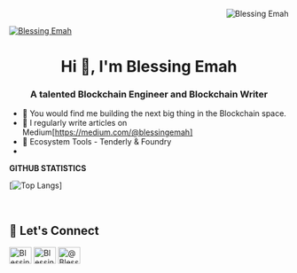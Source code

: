 <p align="right"><img src="https://komarev.com/ghpvc/?username=BlessingEmah&label=Profile%20views&color=0e75b6&style=flat"
                     alt="Blessing Emah"/></p>
   <p align="left"> <a href="https://twitter.com/theblessingemah" target="blank"><img src="https://img.shields.io/twitter/follow/theblessingemah?logo=twitter&style=for-the-badge" alt="Blessing Emah" /></a> </p>
   
   <h1 align="center">Hi 👋, I'm Blessing Emah</h1>
   <h3 align="center">A talented Blockchain Engineer and Blockchain Writer</h3>
          
 
- 👯 You would find me building the next big thing in the Blockchain space. 
- 📝 I regularly write articles on Medium[https://medium.com/@blessingemah]
- 👯 Ecosystem Tools - Tenderly & Foundry 
- 

**GITHUB STATISTICS**

[![Top Langs](https://github-readme-stats.vercel.app/api/top-langs/?username=BlessingEmah&layout=compact)]

&nbsp;

## :handshake:   Let's Connect


<p align="left">
<a href="https://twitter.com/theblessingemah" target="blank"><img align="center" src="https://raw.githubusercontent.com/rahuldkjain/github-profile-readme-generator/master/src/images/icons/Social/twitter.svg" alt="Blessing Emah" height="30" width="40" /></a>
<a href="(https://linkedin.com/in/blessingemah" target="blank"><img align="center" src="https://raw.githubusercontent.com/rahuldkjain/github-profile-readme-generator/master/src/images/icons/Social/linked-in-alt.svg" alt="Blessing-Emah" height="30" width="40" /></a>
<a href="beblessingemah@gmail.com " target="blank"><img align="center" src="https://raw.githubusercontent.com/rahuldkjain/github-profile-readme-generator/master/src/images/icons/Social/medium.svg" alt="@BlessingEmah" height="30" width="40" /></a>
</p>


